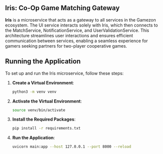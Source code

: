 ## Iris: Co-Op Game Matching Gateway

**Iris** is a microservice that acts as a gateway to all services in the Gamezon ecosystem. The UI service interacts solely with Iris, which then connects to the MatchService, NotificationService, and UserValidationService. This architecture streamlines user interactions and ensures efficient communication between services, enabling a seamless experience for gamers seeking partners for two-player cooperative games.

## Running the Application

To set up and run the Iris microservice, follow these steps:

1. **Create a Virtual Environment**:
   ```bash
   python3 -m venv venv
   ```

2. **Activate the Virtual Environment**:
   ```bash
   source venv/bin/activate
   ```

3. **Install the Required Packages**:
   ```bash
   pip install -r requirements.txt
   ```

4. **Run the Application**:
   ```bash
   uvicorn main:app --host 127.0.0.1 --port 8000 --reload
   ```
